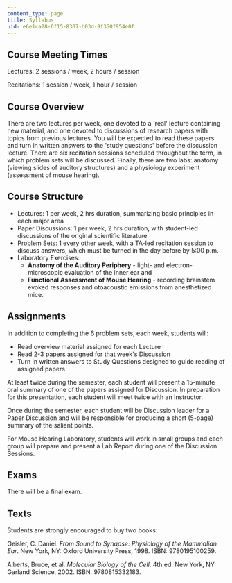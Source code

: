 ```yaml
---
content_type: page
title: Syllabus
uid: e6e1ca28-6f15-8307-b03d-9f350f954e0f
---
```


Course Meeting Times
--------------------

Lectures: 2 sessions / week, 2 hours / session

Recitations: 1 session / week, 1 hour / session

Course Overview
---------------

There are two lectures per week, one devoted to a 'real' lecture containing new material, and one devoted to discussions of research papers with topics from previous lectures. You will be expected to read these papers and turn in written answers to the 'study questions' before the discussion lecture. There are six recitation sessions scheduled throughout the term, in which problem sets will be discussed. Finally, there are two labs: anatomy (viewing slides of auditory structures) and a physiology experiment (assessment of mouse hearing).

Course Structure
----------------

*   Lectures: 1 per week, 2 hrs duration, summarizing basic principles in each major area
*   Paper Discussions: 1 per week, 2 hrs duration, with student-led discussions of the original scientific literature
*   Problem Sets: 1 every other week, with a TA-led recitation session to discuss answers, which must be turned in the day before by 5:00 p.m.
*   Laboratory Exercises:
    *   **Anatomy of the Auditory Periphery** - light- and electron-microscopic evaluation of the inner ear and
    *   **Functional Assessment of Mouse Hearing** - recording brainstem evoked responses and otoacoustic emissions from anesthetized mice.

Assignments
-----------

In addition to completing the 6 problem sets, each week, students will:

*   Read overview material assigned for each Lecture
*   Read 2-3 papers assigned for that week's Discussion
*   Turn in written answers to Study Questions designed to guide reading of assigned papers

At least twice during the semester, each student will present a 15-minute oral summary of one of the papers assigned for Discussion. In preparation for this presentation, each student will meet twice with an Instructor.

Once during the semester, each student will be Discussion leader for a Paper Discussion and will be responsible for producing a short (5-page) summary of the salient points.

For Mouse Hearing Laboratory, students will work in small groups and each group will prepare and present a Lab Report during one of the Discussion Sessions.

Exams
-----

There will be a final exam.

Texts
-----

Students are strongly encouraged to buy two books:

Geisler, C. Daniel. _From Sound to Synapse: Physiology of the Mammalian Ear_. New York, NY: Oxford University Press, 1998. ISBN: 9780195100259.

Alberts, Bruce, et al. _Molecular Biology of the Cell_. 4th ed. New York, NY: Garland Science, 2002. ISBN: 9780815332183.